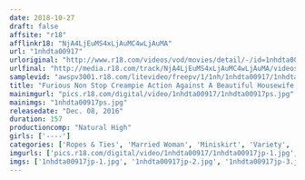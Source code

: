 ```yaml
---
date: 2018-10-27
draft: false
affsite: "r18"
afflinkr18: "NjA4LjEuMS4xLjAuMC4wLjAuMA"
url: "1nhdta00917"
urloriginal: "http://www.r18.com/videos/vod/movies/detail/-/id=1nhdta00917"
urlfinal: "http://media.r18.com/track/NjA4LjEuMS4xLjAuMC4wLjAuMA/videos/vod/movies/detail/-/id=1nhdta00917"
samplevid: "awspv3001.r18.com/litevideo/freepv/1/1nh/1nhdta00917/1nhdta00917_dmb_w.mp4"
title: "Furious Non Stop Creampie Action Against A Beautiful Housewife With A Pretty Ass That We've Got Tied Up So She Can't Get Away While We Bang Her From Behind!"
mainimgurl: "pics.r18.com/digital/video/1nhdta00917/1nhdta00917ps.jpg"
mainimgs: "1nhdta00917ps.jpg"
releasedate: "Dec. 08, 2016"
duration: 157
productioncomp: "Natural High"
girls: ['----']
categories: ['Ropes & Ties', 'Married Woman', 'Miniskirt', 'Variety', 'Creampie', 'Vibrator', 'Lotion', 'Minimal Mosaic', 'Hi-Def']
imgurls: ['pics.r18.com/digital/video/1nhdta00917/1nhdta00917jp-1.jpg', 'pics.r18.com/digital/video/1nhdta00917/1nhdta00917jp-2.jpg', 'pics.r18.com/digital/video/1nhdta00917/1nhdta00917jp-3.jpg', 'pics.r18.com/digital/video/1nhdta00917/1nhdta00917jp-4.jpg', 'pics.r18.com/digital/video/1nhdta00917/1nhdta00917jp-5.jpg', 'pics.r18.com/digital/video/1nhdta00917/1nhdta00917jp-6.jpg', 'pics.r18.com/digital/video/1nhdta00917/1nhdta00917jp-7.jpg', 'pics.r18.com/digital/video/1nhdta00917/1nhdta00917jp-8.jpg', 'pics.r18.com/digital/video/1nhdta00917/1nhdta00917jp-9.jpg', 'pics.r18.com/digital/video/1nhdta00917/1nhdta00917jp-10.jpg', 'pics.r18.com/digital/video/1nhdta00917/1nhdta00917jp-11.jpg', 'pics.r18.com/digital/video/1nhdta00917/1nhdta00917jp-12.jpg', 'pics.r18.com/digital/video/1nhdta00917/1nhdta00917jp-13.jpg', 'pics.r18.com/digital/video/1nhdta00917/1nhdta00917jp-14.jpg', 'pics.r18.com/digital/video/1nhdta00917/1nhdta00917jp-15.jpg', 'pics.r18.com/digital/video/1nhdta00917/1nhdta00917jp-16.jpg', 'pics.r18.com/digital/video/1nhdta00917/1nhdta00917jp-17.jpg', 'pics.r18.com/digital/video/1nhdta00917/1nhdta00917jp-18.jpg', 'pics.r18.com/digital/video/1nhdta00917/1nhdta00917jp-19.jpg', 'pics.r18.com/digital/video/1nhdta00917/1nhdta00917jp-20.jpg']
imgs: ['1nhdta00917jp-1.jpg', '1nhdta00917jp-2.jpg', '1nhdta00917jp-3.jpg', '1nhdta00917jp-4.jpg', '1nhdta00917jp-5.jpg', '1nhdta00917jp-6.jpg', '1nhdta00917jp-7.jpg', '1nhdta00917jp-8.jpg', '1nhdta00917jp-9.jpg', '1nhdta00917jp-10.jpg', '1nhdta00917jp-11.jpg', '1nhdta00917jp-12.jpg', '1nhdta00917jp-13.jpg', '1nhdta00917jp-14.jpg', '1nhdta00917jp-15.jpg', '1nhdta00917jp-16.jpg', '1nhdta00917jp-17.jpg', '1nhdta00917jp-18.jpg', '1nhdta00917jp-19.jpg', '1nhdta00917jp-20.jpg']
---
```

